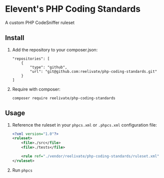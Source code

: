 # Elevent's PHP Coding Standards

A custom PHP CodeSniffer ruleset

## Install

1. Add the repository to your composer.json:
    ```
    "repositories": [
        {
            "type": "github",
            "url": "git@github.com:reelivate/php-coding-standards.git"
        }
    ]
    ```
1. Require with composer:
    ```shell
    composer require reelivate/php-coding-standards
    ```

## Usage

1. Reference the ruleset in your `phpcs.xml` or `.phpcs.xml` configuration file:
    ```xml
    <?xml version="1.0"?>
    <ruleset>
        <file>./src</file>
        <file>./tests</file>

        <rule ref="./vendor/reelivate/php-coding-standards/ruleset.xml"/>
    </ruleset>
    ```
1. Run `phpcs`
